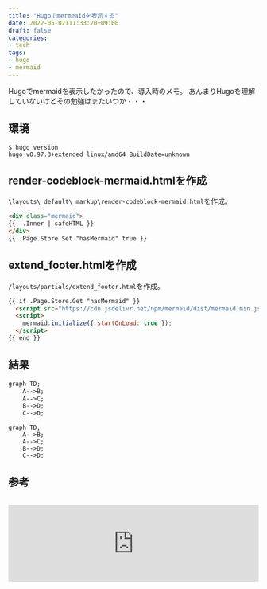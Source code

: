 ```yaml
---
title: "Hugoでmermeaidを表示する"
date: 2022-05-02T11:33:20+09:00
draft: false
categories:
- tech
tags: 
- hugo
- mermaid
---
```


Hugoでmermaidを表示したかったので、導入時のメモ。
あんまりHugoを理解していないけどその勉強はまたいつか・・・

## 環境

```shell
$ hugo version
hugo v0.97.3+extended linux/amd64 BuildDate=unknown
```
## render-codeblock-mermaid.htmlを作成

`\layouts\_default\_markup\render-codeblock-mermaid.html`を作成。

```html
<div class="mermaid">
{{- .Inner | safeHTML }}
</div>
{{ .Page.Store.Set "hasMermaid" true }}

```

## extend_footer.htmlを作成

`/layouts/partials/extend_footer.html`を作成。

```md
{{ if .Page.Store.Get "hasMermaid" }}
  <script src="https://cdn.jsdelivr.net/npm/mermaid/dist/mermaid.min.js"></script>
  <script>
    mermaid.initialize({ startOnLoad: true });
  </script>
{{ end }}
```

## 結果

```md
graph TD;
    A-->B;
    A-->C;
    B-->D;
    C-->D;
```

```mermaid
graph TD;
    A-->B;
    A-->C;
    B-->D;
    C-->D;
```

## 参考
<iframe class="hatenablogcard" style="width:100%;height:155px;margin:15px 0;max-width:680px;" title="Diagrams | Hugo" src="https://hatenablog-parts.com/embed?url=https://gohugo.io/content-management/diagrams/#mermaid-diagrams" frameborder="0" scrolling="no"></iframe>